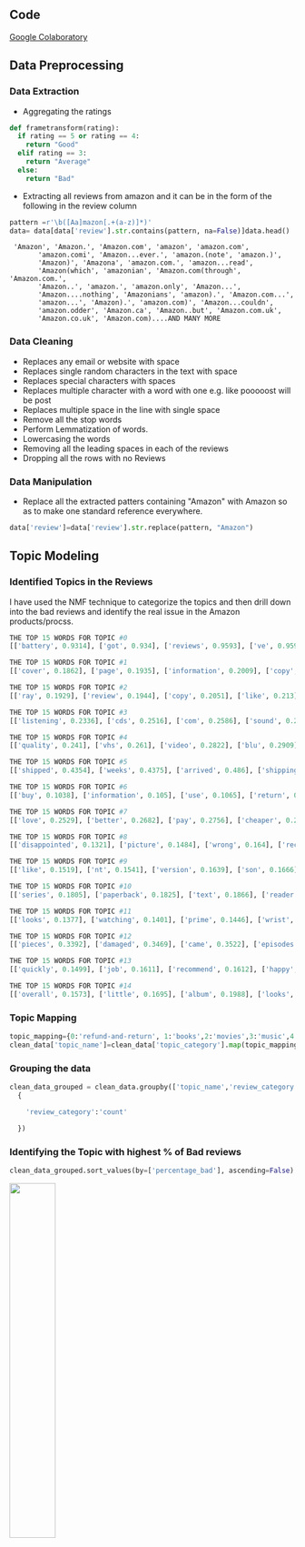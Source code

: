 ## Code

[Google Colaboratory](https://colab.research.google.com/drive/1rXDFWIySDIw5a24mNScqU4dLUPsAAsSc?usp=sharing)

## Data Preprocessing

### Data Extraction

- Aggregating the ratings

```python
def frametransform(rating):
  if rating == 5 or rating == 4:
    return "Good"
  elif rating == 3:
    return "Average"
  else:
    return "Bad"
```

- Extracting all reviews from amazon and it can be in the form of the following in the review column

```python
pattern =r'\b([Aa]mazon[.+(a-z)]*)'
data= data[data['review'].str.contains(pattern, na=False)]data.head()
```

```
 'Amazon', 'Amazon.', 'Amazon.com', 'amazon', 'amazon.com',
       'amazon.comi', 'Amazon...ever.', 'amazon.(note', 'amazon.)',
       'Amazon)', 'Amazona', 'amazon.com.', 'amazon...read',
       'Amazon(which', 'amazonian', 'Amazon.com(through', 'Amazon.com.',
       'Amazon..', 'amazon.', 'amazon.only', 'Amazon...',
       'Amazon....nothing', 'Amazonians', 'amazon).', 'Amazon.com...',
       'amazon...', 'Amazon).', 'amazon.com)', 'Amazon...couldn',
       'amazon.odder', 'Amazon.ca', 'Amazon..but', 'Amazon.com.uk',
       'Amazon.co.uk', 'Amazon.com)....AND MANY MORE
```

### Data Cleaning

- Replaces any email or website with space
- Replaces single random characters in the text with space
- Replaces special characters with spaces
- Replaces multiple character with a word with one  e.g. like pooooost will be post
- Replaces multiple space in the line with single space
- Remove all the stop words
- Perform Lemmatization of words.
- Lowercasing the words
- Removing all the leading spaces in each of the reviews
- Dropping all the rows with no Reviews

### Data Manipulation

- Replace all the extracted patters containing "Amazon" with Amazon so as to make one standard reference everywhere.

```python
data['review']=data['review'].str.replace(pattern, "Amazon")
```

## Topic Modeling

### Identified Topics in the Reviews

I have used the NMF technique to categorize the topics and then drill down into the bad reviews and identify the real issue in the Amazon products/procss.

```python
THE TOP 15 WORDS FOR TOPIC #0
[['battery', 0.9314], ['got', 0.934], ['reviews', 0.9593], ['ve', 0.9597], ['return', 0.9675], ['didn', 0.9704], ['new', 0.9708], ['unit', 1.0729], ['time', 1.1914], ['buy', 1.3241], ['like', 1.3622], ['don', 1.4351], ['use', 1.4604], ['work', 1.5361], ['bought', 1.9406]]

THE TOP 15 WORDS FOR TOPIC #1
[['cover', 0.1862], ['page', 0.1935], ['information', 0.2009], ['copy', 0.2234], ['review', 0.2241], ['com', 0.2377], ['written', 0.2486], ['reviews', 0.2585], ['story', 0.2717], ['reading', 0.352], ['author', 0.3824], ['pages', 0.3916], ['books', 0.5073], ['read', 0.8374], ['book', 4.6406]]

THE TOP 15 WORDS FOR TOPIC #2
[['ray', 0.1929], ['review', 0.1944], ['copy', 0.2051], ['like', 0.213], ['video', 0.2182], ['acting', 0.219], ['love', 0.2311], ['saw', 0.2424], ['seen', 0.2943], ['watching', 0.2943], ['watched', 0.3011], ['story', 0.3061], ['film', 0.3941], ['movies', 0.6997], ['movie', 4.7848]]

THE TOP 15 WORDS FOR TOPIC #3
[['listening', 0.2336], ['cds', 0.2516], ['com', 0.2586], ['sound', 0.2598], ['love', 0.2872], ['like', 0.3178], ['heard', 0.3265], ['track', 0.3343], ['tracks', 0.3681], ['listen', 0.3744], ['song', 0.6414], ['songs', 0.9286], ['album', 0.9673], ['music', 1.0887], ['cd', 3.6868]]

THE TOP 15 WORDS FOR TOPIC #4
[['quality', 0.241], ['vhs', 0.261], ['video', 0.2822], ['blu', 0.2909], ['copy', 0.2919], ['film', 0.2926], ['players', 0.2978], ['ray', 0.3188], ['version', 0.3262], ['dvds', 0.3549], ['disc', 0.3879], ['region', 0.493], ['play', 0.6348], ['player', 0.8039], ['dvd', 4.3705]]

THE TOP 15 WORDS FOR TOPIC #5
[['shipped', 0.4354], ['weeks', 0.4375], ['arrived', 0.486], ['shipping', 0.6109], ['company', 0.6153], ['time', 0.6225], ['refund', 0.6392], ['days', 0.6636], ['customer', 0.7482], ['sent', 0.9724], ['seller', 0.9989], ['service', 1.0031], ['received', 1.9441], ['ordered', 2.0198], ['order', 2.2725]]

THE TOP 15 WORDS FOR TOPIC #6
[['buy', 0.1038], ['information', 0.105], ['use', 0.1065], ['return', 0.1091], ['packaging', 0.1161], ['company', 0.1314], ['disappointed', 0.1324], ['recommend', 0.1354], ['com', 0.1839], ['review', 0.1965], ['purchase', 0.2009], ['purchased', 0.201], ['products', 0.2301], ['description', 0.3262], ['product', 3.9061]]

THE TOP 15 WORDS FOR TOPIC #7
[['love', 0.2529], ['better', 0.2682], ['pay', 0.2756], ['cheaper', 0.295], ['paid', 0.3166], ['local', 0.3169], ['purchase', 0.3352], ['worth', 0.3433], ['stores', 0.3518], ['buy', 0.4311], ['store', 0.4526], ['free', 0.5252], ['best', 0.7121], ['shipping', 0.9957], ['price', 3.3105]]

THE TOP 15 WORDS FOR TOPIC #8
[['disappointed', 0.1321], ['picture', 0.1484], ['wrong', 0.164], ['received', 0.1741], ['seller', 0.1854], ['shipped', 0.1867], ['refund', 0.1952], ['purchase', 0.214], ['items', 0.2208], ['shipping', 0.2259], ['description', 0.2332], ['returned', 0.2792], ['purchased', 0.2956], ['return', 0.528], ['item', 3.724]]

THE TOP 15 WORDS FOR TOPIC #9
[['like', 0.1519], ['nt', 0.1541], ['version', 0.1639], ['son', 0.1666], ['old', 0.1691], ['computer', 0.1717], ['video', 0.1831], ['card', 0.1866], ['graphics', 0.2455], ['playing', 0.2669], ['played', 0.3253], ['fun', 0.4414], ['games', 0.6463], ['play', 0.7434], ['game', 3.9705]]

THE TOP 15 WORDS FOR TOPIC #10
[['series', 0.1805], ['paperback', 0.1825], ['text', 0.1866], ['reader', 0.1923], ['buy', 0.2268], ['love', 0.2398], ['device', 0.2522], ['download', 0.2531], ['reading', 0.3243], ['available', 0.3272], ['read', 0.5825], ['edition', 0.6666], ['version', 1.3391], ['books', 1.478], ['kindle', 2.9971]]

THE TOP 15 WORDS FOR TOPIC #11
[['looks', 0.1377], ['watching', 0.1401], ['prime', 0.1446], ['wrist', 0.1579], ['tv', 0.1653], ['episodes', 0.1862], ['episode', 0.2105], ['love', 0.2211], ['video', 0.2683], ['series', 0.2741], ['watches', 0.3088], ['band', 0.3502], ['time', 0.3935], ['season', 0.4277], ['watch', 3.9986]]

THE TOP 15 WORDS FOR TOPIC #12
[['pieces', 0.3392], ['damaged', 0.3469], ['came', 0.3522], ['episodes', 0.3664], ['missing', 0.3791], ['discs', 0.4312], ['series', 0.4361], ['opened', 0.4381], ['packaging', 0.4853], ['arrived', 0.5352], ['broken', 0.6267], ['disc', 0.7427], ['season', 0.7826], ['box', 2.8086], ['set', 3.717]]

THE TOP 15 WORDS FOR TOPIC #13
[['quickly', 0.1499], ['job', 0.1611], ['recommend', 0.1612], ['happy', 0.1677], ['condition', 0.1782], ['got', 0.1821], ['thank', 0.1911], ['deal', 0.226], ['fast', 0.2325], ['easy', 0.2783], ['works', 0.295], ['service', 0.372], ['thanks', 0.4072], ['love', 0.4673], ['great', 3.7637]]

THE TOP 15 WORDS FOR TOPIC #14
[['overall', 0.1573], ['little', 0.1695], ['album', 0.1988], ['looks', 0.2047], ['video', 0.214], ['condition', 0.2394], ['picture', 0.2637], ['poor', 0.2667], ['bad', 0.2697], ['pretty', 0.2766], ['better', 0.3359], ['sound', 0.5521], ['like', 0.586], ['quality', 1.345], ['good', 3.3109]]
```

### Topic Mapping

```python
topic_mapping={0:'refund-and-return', 1:'books',2:'movies',3:'music',4:'video-quality',5:'shipping',6:'refund-and-return',7:'cost',8:'refund-and-return',9:'games', 10:'books', 11:'tv-series',12:'packaging',13:'deals',14:'product-quality'}
clean_data['topic_name']=clean_data['topic_category'].map(topic_mapping) 
```

### Grouping the data

```python
clean_data_grouped = clean_data.groupby(['topic_name','review_category']).agg(
  {

    'review_category':'count'

  })

```

### Identifying the Topic with highest % of Bad reviews

```python
clean_data_grouped.sort_values(by=['percentage_bad'], ascending=False)
```
<img src="https://github.com/ankit-kothari/data_science_journey/blob/master/github_images/Screen_Shot_2020-08-06_at_10.57.38_PM.png" width="40%">
